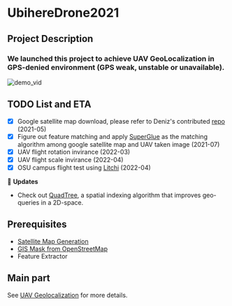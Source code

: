 # UbihereDrone2021
## Project Description
### We launched this project to achieve UAV GeoLocalization in GPS-denied environment (GPS weak, unstable or unavailable).

![demo_vid](https://github.com/OSUPCVLab/UbihereDrone2021/blob/main/UAV%20Geolocalization/demo/Webp.net-gifmaker.gif)

## TODO List and ETA
- [x] Google satellite map download, please refer to Deniz's contributed [repo](https://github.com/OSUPCVLab/UAVGeolocalization/tree/main/dataset-generation-gmaps-osm) (2021-05)
- [x] Figure out feature matching and apply [SuperGlue](https://github.com/magicleap/SuperGluePretrainedNetwork) as the matching algorithm among google satellite map and UAV taken image (2021-07)
- [x] UAV flight rotation invirance (2022-03)
- [x] UAV flight scale invirance (2022-04)
- [x] OSU campus flight test using [Litchi](https://flylitchi.com/hub) (2022-04)

:triangular_flag_on_post: **Updates**
- Check out [QuadTree](https://medium.com/@waleoyediran/spatial-indexing-with-quadtrees-b998ae49336), a spatial indexing algorithm that improves geo-queries in a 2D-space.

## Prerequisites
- [Satellite Map Generation](https://github.com/OSUPCVLab/UbihereDrone2021/tree/main/Satellite%20Map%20Generation)
- [GIS Mask from OpenStreetMap](https://github.com/OSUPCVLab/UbihereDrone2021/tree/main/GISMaskfromOSM)
- Feature Extractor

## Main part
See [UAV Geolocalization]() for more details.
